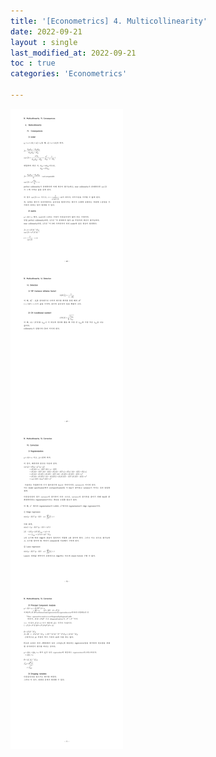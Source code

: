 ```yaml
---
title: '[Econometrics] 4. Multicollinearity'
date: 2022-09-21
layout : single
last_modified_at: 2022-09-21
toc : true
categories: 'Econometrics'

---
```


![1. Regression under Classical Assumption-17](https://raw.githubusercontent.com/whatsdata/assets/main/img/2022-09/4.%20Multicollinearity_Combined_-09-07-56-1270.jpg)
